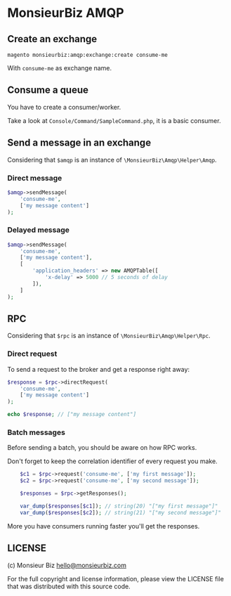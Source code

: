 # MonsieurBiz AMQP

## Create an exchange

```
magento monsieurbiz:amqp:exchange:create consume-me
```

With `consume-me` as exchange name.

## Consume a queue

You have to create a consumer/worker.

Take a look at `Console/Command/SampleCommand.php`, it is a basic consumer.


## Send a message in an exchange

Considering that `$amqp` is an instance of `\MonsieurBiz\Amqp\Helper\Amqp`.

### Direct message

```php
$amqp->sendMessage(
    'consume-me',
    ['my message content']
);
```

### Delayed message

```php
$amqp->sendMessage(
    'consume-me',
    ['my message content'],
    [
        'application_headers' => new AMQPTable([
            'x-delay' => 5000 // 5 seconds of delay
        ]),
    ]
);
```

## RPC

Considering that `$rpc` is an instance of `\MonsieurBiz\Amqp\Helper\Rpc`.

### Direct request

To send a request to the broker and get a response right away:

```php
$response = $rpc->directRequest(
    'consume-me',
    ['my message content']
);

echo $response; // ["my message content"]
```

### Batch messages

Before sending a batch, you should be aware on how RPC works.

Don't forget to keep the correlation identifier of every request you make.

```php
    $c1 = $rpc->request('consume-me', ['my first message']);
    $c2 = $rpc->request('consume-me', ['my second message']);

    $responses = $rpc->getResponses();

    var_dump($responses[$c1]); // string(20) "["my first message"]"
    var_dump($responses[$c2]); // string(21) "["my second message"]"
```

More you have consumers running faster you'll get the responses.

## LICENSE

(c) Monsieur Biz <hello@monsieurbiz.com>

For the full copyright and license information, please view the LICENSE
file that was distributed with this source code.
